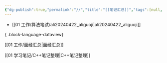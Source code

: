 ```yaml
---
{"dg-publish":true,"permalink":"//","title":"[[笔记汇总]]","tags":[null,"gardenEntry"]}
---
```



- [[01 工作/算法笔试/ali20240422_aliguoji\|ali20240422_aliguoji]]

{ .block-language-dataview}

[[01 工作/面经汇总\|面经汇总]]

[[01 学习笔记/C++笔记整理\|C++笔记整理]]
